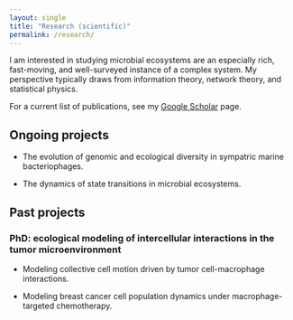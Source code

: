 ```yaml
---
layout: single
title: "Research (scientific)"
permalink: /research/
---
```


I am interested in studying microbial ecosystems are an especially rich, fast-moving, and well-surveyed instance of a complex system.
My perspective typically draws from information theory, network theory, and statistical physics.

For a current list of publications, see my [Google Scholar](https://scholar.google.com/citations?user=RCTd8bcAAAAJ&hl=en) page.

## Ongoing projects

* The evolution of genomic and ecological diversity in sympatric marine bacteriophages.

* The dynamics of state transitions in microbial ecosystems.

## Past projects

### PhD: ecological modeling of intercellular interactions in the tumor microenvironment

* Modeling collective cell motion driven by tumor cell-macrophage interactions.

* Modeling breast cancer cell population dynamics under macrophage-targeted chemotherapy.

